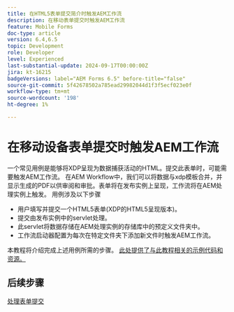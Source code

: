 ```yaml
---
title: 在HTML5表单提交简介时触发AEM工作流
description: 在移动表单提交时触发AEM工作流
feature: Mobile Forms
doc-type: article
version: 6.4,6.5
topic: Development
role: Developer
level: Experienced
last-substantial-update: 2024-09-17T00:00:00Z
jira: kt-16215
badgeVersions: label="AEM Forms 6.5" before-title="false"
source-git-commit: 5f42678502a785ead29982044d1f3f5ecf023e0f
workflow-type: tm+mt
source-wordcount: '198'
ht-degree: 1%

---
```


# 在移动设备表单提交时触发AEM工作流

一个常见用例是能够将XDP呈现为数据捕获活动的HTML。提交此表单时，可能需要触发AEM工作流。 在AEM Workflow中，我们可以将数据与xdp模板合并，并显示生成的PDF以供审阅和审批。表单将在发布实例上呈现，工作流将在AEM处理实例上触发。
用例涉及以下步骤

* 用户填写并提交一个HTML5表单(XDP的HTML5呈现版本)。
* 提交由发布实例中的servlet处理。
* 此servlet将数据存储在AEM处理实例的存储库中的预定义文件夹中。
* 工作流启动器配置为每次在特定文件夹下添加新文件时触发AEM工作流。

本教程将介绍完成上述用例所需的步骤。 [此处提供了与此教程相关的示例代码和资源。](./deploy-assets.md)


## 后续步骤

[处理表单提交](./handle-form-submission.md)